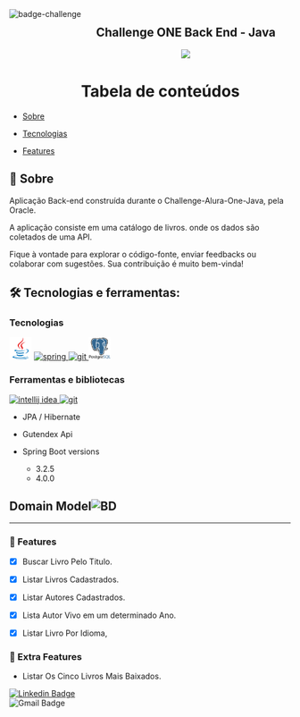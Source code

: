 <img align=left src="https://i.imgur.com/P9fjzh4.png" height=150 alt="badge-challenge">

<h2 align=center>Challenge ONE Back End - Java</h2>

<div align=center>
<img height="80" margin="10" src="https://i.imgur.com/9Gq6RS0.png">
</div>




Tabela de conteúdos
=================  
<!--ts-->  

* [Sobre](#-sobre)

* [Tecnologias](#-tecnologias-e-ferramentas)

* [Features](#-features)

  

## 🎯 Sobre

 Aplicação Back-end construída durante o Challenge-Alura-One-Java,  pela Oracle.

A aplicação consiste em uma catálogo de livros. onde os dados são coletados de uma API.

Fique à vontade para explorar o código-fonte, enviar feedbacks ou colaborar com sugestões. Sua contribuição é muito bem-vinda!





## 🛠 Tecnologias e ferramentas:

### Tecnologias

<p align="left"> <a href="https://www.java.com" target="_blank" rel="noreferrer"> <img src="https://raw.githubusercontent.com/devicons/devicon/master/icons/java/java-original.svg" alt="java" width="40" height="40"/></a> <a href="https://spring.io/" target="_blank" rel="noreferrer"> <img src="https://www.vectorlogo.zone/logos/springio/springio-icon.svg" alt="spring" width="40" height="40"/> </a> <a href="https://maven.apache.org/" target="_blank" rel="noreferrer"> <img src="https://raw.githubusercontent.com/actions/starter-workflows/main/icons/maven.svg" alt="git" width="40" height="40"/> </a> <a href="https://www.postgresql.org" target="_blank" rel="noreferrer"> <img src="https://raw.githubusercontent.com/devicons/devicon/master/icons/postgresql/postgresql-original-wordmark.svg" alt="postgresql" width="40" height="40"/> </a></p>  



### Ferramentas e bibliotecas

<p align="left">
<a href="https://www.jetbrains.com/idea/" target="_blank" rel="noreferrer"> <img src="https://resources.jetbrains.com/storage/products/company/brand/logos/IntelliJ_IDEA_icon.svg?_gl=1*1ls50uz*_ga*MTEwNzIzOTY3LjE2ODMyNDQ0Mzg.*_ga_9J976DJZ68*MTY4MzgyMDMxOC44LjAuMTY4MzgyMDMyNi41Mi4wLjA.&_ga=2.233017118.1603209044.1683820318-110723967.1683244438" alt="intellij idea" width="40" height="40"/> </a>
	<a href="https://git-scm.com/" target="_blank" rel="noreferrer"> <img src="https://www.vectorlogo.zone/logos/git-scm/git-scm-icon.svg" alt="git" width="40" height="40"/> </a>

</p>


- JPA / Hibernate

- Gutendex Api

- Spring Boot versions

  - 3.2.5
  - 4.0.0

  

  

## Domain Model![BD](https://github.com/carlos4565mana/LiterAlura-Oracle-One-Education-Challenge/assets/92988568/2a9b28df-15f0-4043-9d1e-899cad8a64b6)
---

### 🚀 Features

- [x] Buscar Livro Pelo Titulo.

- [x] Listar Livros Cadastrados.

- [x] Listar Autores Cadastrados.

- [x] Lista Autor Vivo em um determinado Ano.

- [x] Listar Livro Por Idioma,

  

### 🚀 Extra Features
- Listar Os Cinco Livros Mais Baixados.

  

  

[![Linkedin Badge](https://img.shields.io/badge/-Carlos-blue?style=flat-square&logo=Linkedin&logoColor=white&link=www.linkedin.com/in/carlos-santos-3390a1224/)](www.linkedin.com/in/carlos-santos-3390a1224/)  
![Gmail Badge](https://img.shields.io/badge/-carloscal61@gmail.com-c14438?style=flat-square&logo=Gmail&logoColor=white&link=mailto:carloscal61@gmail.com)

